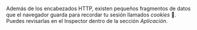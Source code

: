 Además de los encabezados HTTP, existen pequeños fragmentos de datos que el navegador guarda para recordar tu sesión llamados *cookies* 🍪. Puedes revisarlas en el Inspector dentro de la sección *Aplicación*.